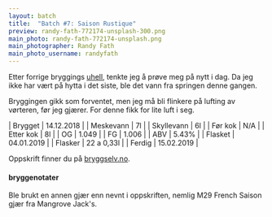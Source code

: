 ```yaml
---
layout: batch
title:  "Batch #7: Saison Rustique"
preview: randy-fath-772174-unsplash-300.png
main_photo: randy-fath-772174-unsplash.png
main_photographer: Randy Fath
main_photo_username: randyfath
---
```


Etter forrige bryggings [uhell](/2018/12/10/uhell-under-gjæring), tenkte jeg å prøve meg på nytt i dag. Da jeg ikke har vært på hytta i det siste, ble det vann fra springen denne gangen.

Bryggingen gikk som forventet, men jeg må bli flinkere på lufting av vørteren, før jeg gjærer. For denne fikk for lite luft i seg.


| Brygget    | 14.12.2018 |
| Meskevann  | 7l         |
| Skyllevann | 6l         |
| Før kok    | N/A        |
| Etter kok  | 8l         |
| OG         | 1.049      |
| FG         | 1.006      |
| ABV        | 5.43%      |
| Flasket    | 04.01.2019 |
| Flasker    | 22 a 0,33l |
| Ferdig     | 15.02.2019 |

Oppskrift finner du på [bryggselv.no](https://www.bryggselv.no/finest/104872/saison-rustique-allgrain-%C3%B8lsett-25-liter).


#### bryggenotater

Ble brukt en annen gjær enn nevnt i oppskriften, nemlig M29 French Saison gjær fra Mangrove Jack's.
